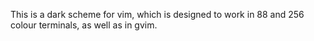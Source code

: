 This is a dark scheme for vim, which is designed to work in 88 and 256 colour terminals, as well as in gvim.
